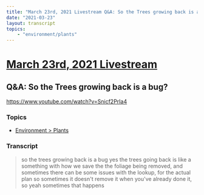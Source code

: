 ```yaml
---
title: "March 23rd, 2021 Livestream Q&A: So the Trees growing back is a bug?"
date: "2021-03-23"
layout: transcript
topics:
    - "environment/plants"
---
```

# [March 23rd, 2021 Livestream](../2021-03-23.md)
## Q&A: So the Trees growing back is a bug?
https://www.youtube.com/watch?v=Snicf2PrIa4

### Topics
* [Environment > Plants](../topics/environment/plants.md)

### Transcript

> so the trees growing back is a bug yes the trees going back is like a something with how we save the the foliage being removed, and sometimes there can be some issues with the lookup, for the actual plan so sometimes it doesn't remove it when you've already done it, so yeah sometimes that happens

